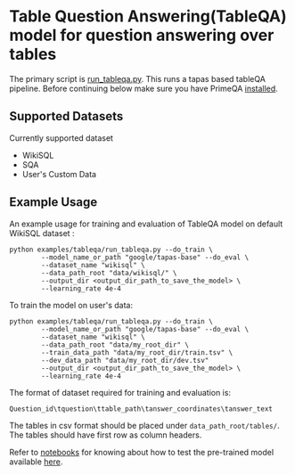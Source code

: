 # Table Question Answering(TableQA) model for question answering over tables

The primary script is [run_tableqa.py](./run_tableqa.py).  This runs a tapas based tableQA pipeline.
Before continuing below make sure you have PrimeQA [installed](../../README.md#Installation).

## Supported Datasets

Currently supported dataset
- WikiSQL
- SQA
- User's Custom Data

## Example Usage

An example usage for training and evaluation of TableQA model on default WikiSQL dataset :
```shell
python examples/tableqa/run_tableqa.py --do_train \
        --model_name_or_path "google/tapas-base" --do_eval \
        --dataset_name "wikisql" \
        --data_path_root "data/wikisql/" \
        --output_dir <output_dir_path_to_save_the_model> \
        --learning_rate 4e-4
```
To train the model on user's data:

```shell
python examples/tableqa/run_tableqa.py --do_train \
        --model_name_or_path "google/tapas-base" --do_eval \
        --dataset_name "wikisql" \
        --data_path_root "data/my_root_dir" \
        --train_data_path "data/my_root_dir/train.tsv" \
        --dev_data_path "data/my_root_dir/dev.tsv"
        --output_dir <output_dir_path_to_save_the_model> \
        --learning_rate 4e-4

```

The format of dataset required for training and evaluation is:

`Question_id\tquestion\ttable_path\tanswer_coordinates\tanswer_text`    

The tables in csv format should be placed under `data_path_root/tables/`. The tables should have first row as column headers.


Refer to [notebooks](../notebooks/tableqa/tableqa_inference.ipynb) for knowing about how to test the pre-trained model available [here](https://huggingface.co/PrimeQA/tapas-based-tableqa-wikisql-lookup).





